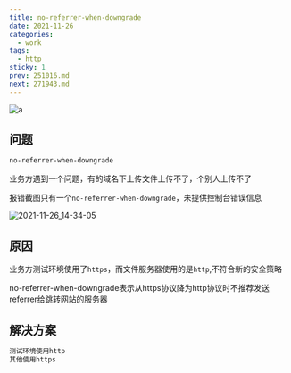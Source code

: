 ```yaml
---
title: no-referrer-when-downgrade
date: 2021-11-26
categories:
  - work
tags:
  - http
sticky: 1
prev: 251016.md
next: 271943.md
---
```


![a](https://gitee.com/snowyan/image/raw/master/2021/202111261436955.png)

<!-- more -->

## 问题

```bash
no-referrer-when-downgrade
```

业务方遇到一个问题，有的域名下上传文件上传不了，个别人上传不了

报错截图只有一个`no-referrer-when-downgrade`，未提供控制台错误信息

![2021-11-26_14-34-05](https://gitee.com/snowyan/image/raw/master/2021/202111261434254.png)

## 原因

业务方测试环境使用了`https`，而文件服务器使用的是`http`,不符合新的安全策略

no-referrer-when-downgrade表示从https协议降为http协议时不推荐发送referrer给跳转网站的服务器

## 解决方案

```js
测试环境使用http
其他使用https
```

